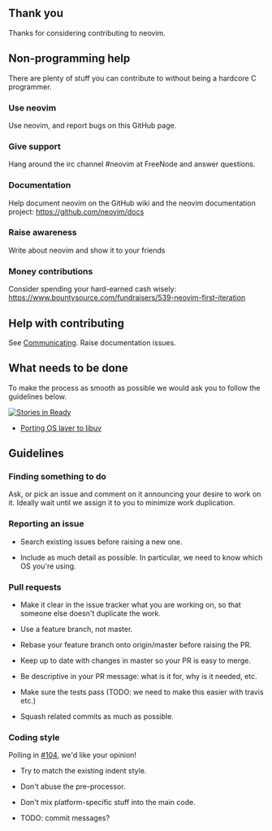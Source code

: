 ## Thank you

Thanks for considering contributing to neovim.

## Non-programming help
There are plenty of stuff you can contribute to without being a hardcore C programmer.

### Use neovim
Use neovim, and report bugs on this GitHub page.

### Give support
Hang around the irc channel #neovim at FreeNode and answer questions.

### Documentation
Help document neovim on the GitHub wiki and the neovim documentation project: https://github.com/neovim/docs

### Raise awareness
Write about neovim and show it to your friends

### Money contributions
Consider spending your hard-earned cash wisely: https://www.bountysource.com/fundraisers/539-neovim-first-iteration

## Help with contributing

See [Communicating](Communicating). Raise documentation issues.

## What needs to be done

To make the process as smooth as possible we would ask you to follow the guidelines below.

[![Stories in Ready](https://badge.waffle.io/neovim/neovim.png?label=ready)](https://waffle.io/neovim/neovim)

- [Porting OS layer to libuv](Porting-OS-layer-to-libuv)

## Guidelines

### Finding something to do

Ask, or pick an issue and comment on it announcing your desire to work on it. Ideally wait until we assign it to you to minimize work duplication.

### Reporting an issue

- Search existing issues before raising a new one.

- Include as much detail as possible. In particular, we need to know which OS you're using.

### Pull requests

- Make it clear in the issue tracker what you are working on, so that someone else doesn't duplicate the work.

- Use a feature branch, not master.

- Rebase your feature branch onto origin/master before raising the PR.

- Keep up to date with changes in master so your PR is easy to merge.

- Be descriptive in your PR message: what is it for, why is it needed, etc.

- Make sure the tests pass (TODO: we need to make this easier with travis etc.)

- Squash related commits as much as possible.

### Coding style
Polling in [#104](https://github.com/neovim/neovim/issues/104), we'd like your opinion!

- Try to match the existing indent style. 

- Don't abuse the pre-processor.

- Don't mix platform-specific stuff into the main code.

- TODO: commit messages?